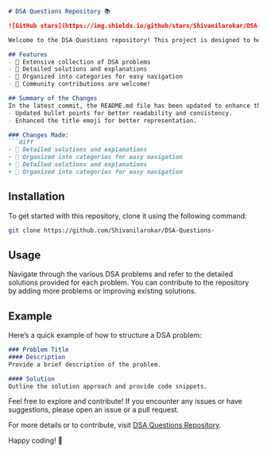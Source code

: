 ```markdown
# DSA Questions Repository 📚

![GitHub stars](https://img.shields.io/github/stars/Shivanilarokar/DSA-Questions-?style=social) ![GitHub forks](https://img.shields.io/github/forks/Shivanilarokar/DSA-Questions-?style=social) ![GitHub issues](https://img.shields.io/github/issues/Shivanilarokar/DSA-Questions-) ![GitHub Repo size](https://img.shields.io/github/repo-size/Shivanilarokar/DSA-Questions-) ![GitHub last commit](https://img.shields.io/github/last-commit/Shivanilarokar/DSA-Questions-)

Welcome to the DSA Questions repository! This project is designed to help you sharpen your Data Structures and Algorithms skills through a collection of problems and detailed solutions.

## Features
- 📖 Extensive collection of DSA problems
- 🤖 Detailed solutions and explanations
- 📂 Organized into categories for easy navigation
- 🙌 Community contributions are welcome!

## Summary of the Changes
In the latest commit, the README.md file has been updated to enhance the clarity and presentation of the features available in this repository. The following changes were made:
- Updated bullet points for better readability and consistency.
- Enhanced the title emoji for better representation.

### Changes Made:
```diff
- 📘 Detailed solutions and explanations
- 📂 Organized into categories for easy navigation
+ 🤖 Detailed solutions and explanations
+ 📂 Organized into categories for easy navigation
```

## Installation
To get started with this repository, clone it using the following command:
```bash
git clone https://github.com/Shivanilarokar/DSA-Questions-
```

## Usage
Navigate through the various DSA problems and refer to the detailed solutions provided for each problem. You can contribute to the repository by adding more problems or improving existing solutions.

## Example
Here’s a quick example of how to structure a DSA problem:
```markdown
### Problem Title
#### Description
Provide a brief description of the problem.

#### Solution
Outline the solution approach and provide code snippets.
```

Feel free to explore and contribute! If you encounter any issues or have suggestions, please open an issue or a pull request.

For more details or to contribute, visit [DSA Questions Repository](https://github.com/Shivanilarokar/DSA-Questions-).

Happy coding! 🚀
```